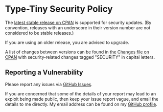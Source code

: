 # Type-Tiny Security Policy

The [latest stable release on CPAN](https://metacpan.org/release/Type-Tiny)
is supported for security updates. (By convention, releases with an underscore
in their version number are not considered to be stable releases.)

If you are using an older release, you are advised to upgrade.

A list of changes between versions can be found in
[the Changes file on CPAN](https://metacpan.org/changes/distribution/Type-Tiny)
with security-related changes tagged "SECURITY" in capital letters.

## Reporting a Vulnerability

Please report any issues via [GitHub Issues](https://github.com/tobyink/p5-type-tiny/issues).

If you are concerned that some of the details of your report may lead to an
exploit being made public, then keep your issue report vague, and email the
details to me directly. My email address can be found on my
[GitHub profile](https://github.com/tobyink).
